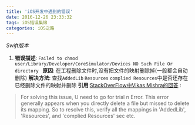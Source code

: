 ```yaml
---
title: 'iOS开发中遇到的错误'
date: 2016-12-26 23:33:32
tags: iOS错误集锦
categories: iOS之路
---
```

_Swift版本_

1. **错误描述**: `Failed to chmod user/Library/Developer/CoreSimulator/Devices NO Such File Or directory `
**原因**: 在工程删除文件时,没有把文件的映射删除掉(一般都会自动删除)
**解决方法**: 查找`AddedLib` `Resources` `complied Resources`中是否还存在已经删除文件的映射并删除
**引用**:[StackOverFlow中Vikas Mishra的回答](http://stackoverflow.com/questions/40485155/failed-to-chmod-user-library-developer-coresimulator-devices-no-such-file-or-dir/40656606) :
> For solving this issue, U need to go for trial n Error. This error generally appears when you directly delete a file but missed to delete its mapping. So to resolve this, verify all the mappings in 'AddedLib', 'Resources', and 'complied Resources' sec etc.
